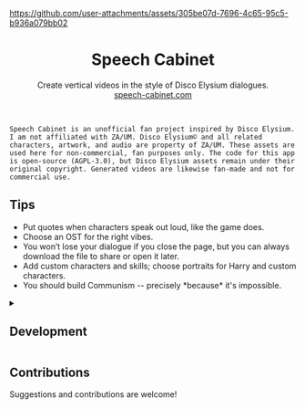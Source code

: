 
https://github.com/user-attachments/assets/305be07d-7696-4c65-95c5-b936a079bb02

<div align="center">

# Speech Cabinet

Create vertical videos in the style of Disco Elysium dialogues.
<br>
[speech-cabinet.com](https://speech-cabinet.com)

</div>

<br>

`Speech Cabinet is an unofficial fan project inspired by Disco Elysium. I am not affiliated with ZA/UM. Disco Elysium© and all related characters, artwork, and audio are property of ZA/UM. These assets are used here for non-commercial, fan purposes only. The code for this app is open-source (AGPL-3.0), but Disco Elysium assets remain under their original copyright. Generated videos are likewise fan-made and not for commercial use.`

## Tips

- Put quotes when characters speak out loud, like the game does.
- Choose an OST for the right vibes.
- You won’t lose your dialogue if you close the page, but you can always download the file to share or open it later.
- Add custom characters and skills; choose portraits for Harry and custom characters.
- You should build Communism -- precisely \*because\* it's impossible.

<details>
<summary><h2>Development</h2></summary>

### How it works

This is a Next.js app.

Animation is made purely with CSS/JS, but the videos are rendered on server: a worker starts a browser instance and records a webpage.

### Running

1. Create a Postgres database.
2. Copy `.env.example` to `.env` and fill in the variables. (Auth settings are not used for now.)
3. If you want to enable background music for videos, save OST music files to `public/music`.
   They must have a name in form `Sea Power - Instrument of Surrender.m4a`.
4. Install dependencies:
   ```shell
   yarn
   ```
5. Run:
    ```shell
    yarn dev
    ```
6. Run the video rendering worker separately:
    ```shell
    yarn dev:work
    ```

   (The worker requires maximum Node 20 because the library for rendering videos uses a deprecated function.)

### Using Docker

The Docker image should build normally&mdash;but not on macOS, apparently?
Downloading Chrome in Docker doesn’t work on my macOS for some reason.

</details>

## Contributions

Suggestions and contributions are welcome!
